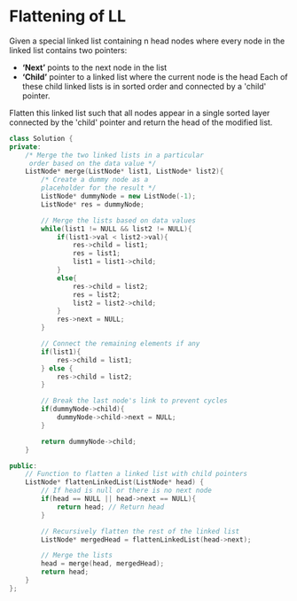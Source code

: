 # Flattening of LL

Given a special linked list containing n head nodes where every node in the linked list contains two pointers:

- **‘Next’** points to the next node in the list
- **‘Child’** pointer to a linked list where the current node is the head
  Each of these child linked lists is in sorted order and connected by a 'child' pointer.

Flatten this linked list such that all nodes appear in a single sorted layer connected by the 'child' pointer and return the head of the modified list.

```cpp
class Solution {
private:
    /* Merge the two linked lists in a particular
     order based on the data value */
    ListNode* merge(ListNode* list1, ListNode* list2){
        /* Create a dummy node as a
        placeholder for the result */
        ListNode* dummyNode = new ListNode(-1);
        ListNode* res = dummyNode;

        // Merge the lists based on data values
        while(list1 != NULL && list2 != NULL){
            if(list1->val < list2->val){
                res->child = list1;
                res = list1;
                list1 = list1->child;
            }
            else{
                res->child = list2;
                res = list2;
                list2 = list2->child;
            }
            res->next = NULL;
        }

        // Connect the remaining elements if any
        if(list1){
            res->child = list1;
        } else {
            res->child = list2;
        }

        // Break the last node's link to prevent cycles
        if(dummyNode->child){
            dummyNode->child->next = NULL;
        }

        return dummyNode->child;
    }

public:
    // Function to flatten a linked list with child pointers
    ListNode* flattenLinkedList(ListNode* head) {
        // If head is null or there is no next node
        if(head == NULL || head->next == NULL){
            return head; // Return head
        }

        // Recursively flatten the rest of the linked list
        ListNode* mergedHead = flattenLinkedList(head->next);

        // Merge the lists
        head = merge(head, mergedHead);
        return head;
    }
};
```
